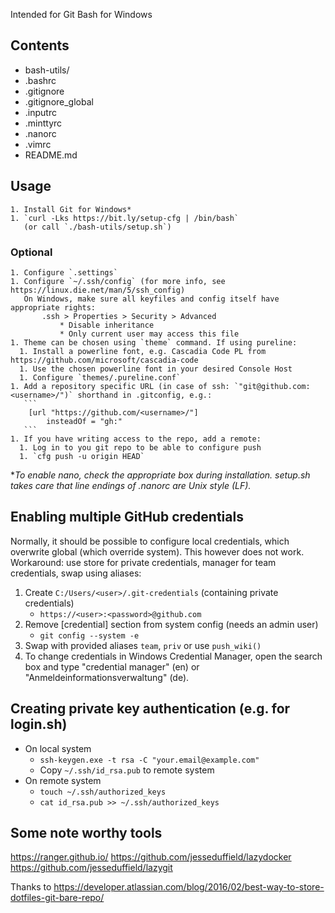 Intended for Git Bash for Windows

## Contents
* bash-utils/
* .bashrc
* .gitignore
* .gitignore_global
* .inputrc
* .minttyrc
* .nanorc
* .vimrc
* README.md

## Usage
    1. Install Git for Windows*
    1. `curl -Lks https://bit.ly/setup-cfg | /bin/bash`
       (or call `./bash-utils/setup.sh`)
### Optional
    1. Configure `.settings`
    1. Configure `~/.ssh/config` (for more info, see https://linux.die.net/man/5/ssh_config)
       On Windows, make sure all keyfiles and config itself have appropriate rights:
           .ssh > Properties > Security > Advanced
               * Disable inheritance
               * Only current user may access this file
    1. Theme can be chosen using `theme` command. If using pureline:
      1. Install a powerline font, e.g. Cascadia Code PL from https://github.com/microsoft/cascadia-code
      1. Use the chosen powerline font in your desired Console Host
      1. Configure `themes/.pureline.conf`
    1. Add a repository specific URL (in case of ssh: `"git@github.com:<username>/")` shorthand in .gitconfig, e.g.:
       ```
        [url "https://github.com/<username>/"]
            insteadOf = "gh:"
       ```
    1. If you have writing access to the repo, add a remote:
      1. Log in to you git repo to be able to configure push
      1. `cfg push -u origin HEAD`

*_To enable nano, check the appropriate box during installation. setup.sh takes care that line endings of .nanorc are Unix style (LF)._

## Enabling multiple GitHub credentials
Normally, it should be possible to configure local credentials, which overwrite global (which override system).
This however does not work.
Workaround: use store for private credentials, manager for team credentials, swap using aliases:
1. Create `C:/Users/<user>/.git-credentials` (containing private credentials)
   * `https://<user>:<password>@github.com`
2. Remove [credential] section from system config (needs an admin user)
   * `git config --system -e`
3. Swap with provided aliases `team`, `priv` or use `push_wiki()`
4. To change credentials in Windows Credential Manager, open the search box and type "credential manager" (en) or "Anmeldeinformationsverwaltung" (de).

## Creating private key authentication (e.g. for login.sh)
* On local system
  * `ssh-keygen.exe -t rsa -C "your.email@example.com"`
  * Copy `~/.ssh/id_rsa.pub` to remote system
* On remote system
  * `touch ~/.ssh/authorized_keys`
  * `cat id_rsa.pub >> ~/.ssh/authorized_keys`

## Some note worthy tools
https://ranger.github.io/
https://github.com/jesseduffield/lazydocker
https://github.com/jesseduffield/lazygit

Thanks to https://developer.atlassian.com/blog/2016/02/best-way-to-store-dotfiles-git-bare-repo/
